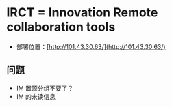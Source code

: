# IRCT = Innovation Remote collaboration tools

- 部署位置：[http://101.43.30.63/](http://101.43.30.63/)

## 问题

- IM 置顶分组不要了？
- IM 的未读信息
